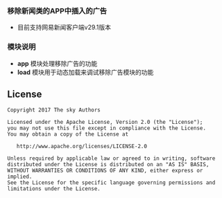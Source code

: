 ### 移除新闻类的APP中插入的广告

* 目前支持网易新闻客户端v29.1版本

### 模块说明
* __app__ 模块处理移除广告的功能
* __load__ 模块用于动态加载来调试移除广告模块的功能


## License

    Copyright 2017 The sky Authors

    Licensed under the Apache License, Version 2.0 (the "License");
    you may not use this file except in compliance with the License.
    You may obtain a copy of the License at

       http://www.apache.org/licenses/LICENSE-2.0

    Unless required by applicable law or agreed to in writing, software
    distributed under the License is distributed on an "AS IS" BASIS,
    WITHOUT WARRANTIES OR CONDITIONS OF ANY KIND, either express or implied.
    See the License for the specific language governing permissions and
    limitations under the License.